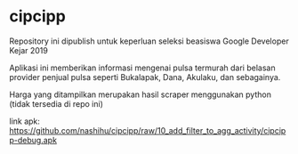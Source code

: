 # cipcipp
Repository ini dipublish untuk keperluan seleksi beasiswa Google Developer Kejar 2019

Aplikasi ini memberikan informasi mengenai pulsa termurah dari belasan provider penjual pulsa seperti Bukalapak, Dana, Akulaku, dan sebagainya.

Harga yang ditampilkan merupakan hasil scraper menggunakan python (tidak tersedia di repo ini)

link apk: https://github.com/nashihu/cipcipp/raw/10_add_filter_to_agg_activity/cipcipp-debug.apk
